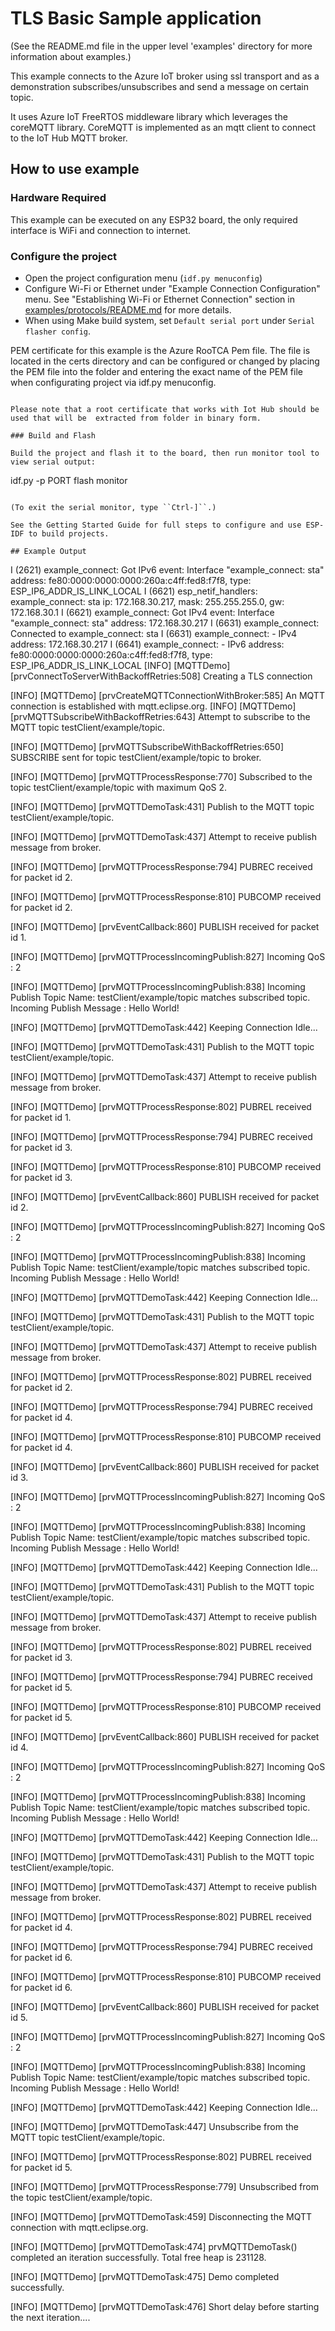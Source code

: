 # TLS Basic Sample application

(See the README.md file in the upper level 'examples' directory for more information about examples.)

This example connects to the Azure IoT broker using ssl transport and as a demonstration subscribes/unsubscribes and send a message on certain topic.

It uses Azure IoT FreeRTOS middleware library which leverages the coreMQTT library. CoreMQTT is implemented as an mqtt client to connect to the IoT Hub MQTT broker.

## How to use example

### Hardware Required

This example can be executed on any ESP32 board, the only required interface is WiFi and connection to internet.

### Configure the project

* Open the project configuration menu (`idf.py menuconfig`)
* Configure Wi-Fi or Ethernet under "Example Connection Configuration" menu. See "Establishing Wi-Fi or Ethernet Connection" section in [examples/protocols/README.md](../../README.md) for more details.
* When using Make build system, set `Default serial port` under `Serial flasher config`.

PEM certificate for this example is the Azure RooTCA Pem file. The file is located in the certs directory and can be configured or changed by placing the PEM file into the folder and entering the exact name of the PEM file when configurating project via idf.py menuconfig.
```

Please note that a root certificate that works with Iot Hub should be used that will be  extracted from folder in binary form.

### Build and Flash

Build the project and flash it to the board, then run monitor tool to view serial output:

```
idf.py -p PORT flash monitor
```

(To exit the serial monitor, type ``Ctrl-]``.)

See the Getting Started Guide for full steps to configure and use ESP-IDF to build projects.

## Example Output

```
I (2621) example_connect: Got IPv6 event: Interface "example_connect: sta" address: fe80:0000:0000:0000:260a:c4ff:fed8:f7f8, type: ESP_IP6_ADDR_IS_LINK_LOCAL
I (6621) esp_netif_handlers: example_connect: sta ip: 172.168.30.217, mask: 255.255.255.0, gw: 172.168.30.1
I (6621) example_connect: Got IPv4 event: Interface "example_connect: sta" address: 172.168.30.217
I (6631) example_connect: Connected to example_connect: sta
I (6631) example_connect: - IPv4 address: 172.168.30.217
I (6641) example_connect: - IPv6 address: fe80:0000:0000:0000:260a:c4ff:fed8:f7f8, type: ESP_IP6_ADDR_IS_LINK_LOCAL
[INFO] [MQTTDemo] [prvConnectToServerWithBackoffRetries:508] Creating a TLS connection 

[INFO] [MQTTDemo] [prvCreateMQTTConnectionWithBroker:585] An MQTT connection is established with mqtt.eclipse.org.
[INFO] [MQTTDemo] [prvMQTTSubscribeWithBackoffRetries:643] Attempt to subscribe to the MQTT topic testClient/example/topic.

[INFO] [MQTTDemo] [prvMQTTSubscribeWithBackoffRetries:650] SUBSCRIBE sent for topic testClient/example/topic to broker.


[INFO] [MQTTDemo] [prvMQTTProcessResponse:770] Subscribed to the topic testClient/example/topic with maximum QoS 2.

[INFO] [MQTTDemo] [prvMQTTDemoTask:431] Publish to the MQTT topic testClient/example/topic.

[INFO] [MQTTDemo] [prvMQTTDemoTask:437] Attempt to receive publish message from broker.

[INFO] [MQTTDemo] [prvMQTTProcessResponse:794] PUBREC received for packet id 2.


[INFO] [MQTTDemo] [prvMQTTProcessResponse:810] PUBCOMP received for packet id 2.


[INFO] [MQTTDemo] [prvEventCallback:860] PUBLISH received for packet id 1.


[INFO] [MQTTDemo] [prvMQTTProcessIncomingPublish:827] Incoming QoS : 2

[INFO] [MQTTDemo] [prvMQTTProcessIncomingPublish:838] 
Incoming Publish Topic Name: testClient/example/topic matches subscribed topic.
Incoming Publish Message : Hello World!

[INFO] [MQTTDemo] [prvMQTTDemoTask:442] Keeping Connection Idle...


[INFO] [MQTTDemo] [prvMQTTDemoTask:431] Publish to the MQTT topic testClient/example/topic.

[INFO] [MQTTDemo] [prvMQTTDemoTask:437] Attempt to receive publish message from broker.

[INFO] [MQTTDemo] [prvMQTTProcessResponse:802] PUBREL received for packet id 1.


[INFO] [MQTTDemo] [prvMQTTProcessResponse:794] PUBREC received for packet id 3.


[INFO] [MQTTDemo] [prvMQTTProcessResponse:810] PUBCOMP received for packet id 3.


[INFO] [MQTTDemo] [prvEventCallback:860] PUBLISH received for packet id 2.


[INFO] [MQTTDemo] [prvMQTTProcessIncomingPublish:827] Incoming QoS : 2

[INFO] [MQTTDemo] [prvMQTTProcessIncomingPublish:838] 
Incoming Publish Topic Name: testClient/example/topic matches subscribed topic.
Incoming Publish Message : Hello World!

[INFO] [MQTTDemo] [prvMQTTDemoTask:442] Keeping Connection Idle...


[INFO] [MQTTDemo] [prvMQTTDemoTask:431] Publish to the MQTT topic testClient/example/topic.

[INFO] [MQTTDemo] [prvMQTTDemoTask:437] Attempt to receive publish message from broker.

[INFO] [MQTTDemo] [prvMQTTProcessResponse:802] PUBREL received for packet id 2.


[INFO] [MQTTDemo] [prvMQTTProcessResponse:794] PUBREC received for packet id 4.


[INFO] [MQTTDemo] [prvMQTTProcessResponse:810] PUBCOMP received for packet id 4.


[INFO] [MQTTDemo] [prvEventCallback:860] PUBLISH received for packet id 3.


[INFO] [MQTTDemo] [prvMQTTProcessIncomingPublish:827] Incoming QoS : 2

[INFO] [MQTTDemo] [prvMQTTProcessIncomingPublish:838] 
Incoming Publish Topic Name: testClient/example/topic matches subscribed topic.
Incoming Publish Message : Hello World!

[INFO] [MQTTDemo] [prvMQTTDemoTask:442] Keeping Connection Idle...


[INFO] [MQTTDemo] [prvMQTTDemoTask:431] Publish to the MQTT topic testClient/example/topic.

[INFO] [MQTTDemo] [prvMQTTDemoTask:437] Attempt to receive publish message from broker.

[INFO] [MQTTDemo] [prvMQTTProcessResponse:802] PUBREL received for packet id 3.


[INFO] [MQTTDemo] [prvMQTTProcessResponse:794] PUBREC received for packet id 5.


[INFO] [MQTTDemo] [prvMQTTProcessResponse:810] PUBCOMP received for packet id 5.


[INFO] [MQTTDemo] [prvEventCallback:860] PUBLISH received for packet id 4.


[INFO] [MQTTDemo] [prvMQTTProcessIncomingPublish:827] Incoming QoS : 2

[INFO] [MQTTDemo] [prvMQTTProcessIncomingPublish:838] 
Incoming Publish Topic Name: testClient/example/topic matches subscribed topic.
Incoming Publish Message : Hello World!

[INFO] [MQTTDemo] [prvMQTTDemoTask:442] Keeping Connection Idle...


[INFO] [MQTTDemo] [prvMQTTDemoTask:431] Publish to the MQTT topic testClient/example/topic.

[INFO] [MQTTDemo] [prvMQTTDemoTask:437] Attempt to receive publish message from broker.

[INFO] [MQTTDemo] [prvMQTTProcessResponse:802] PUBREL received for packet id 4.


[INFO] [MQTTDemo] [prvMQTTProcessResponse:794] PUBREC received for packet id 6.


[INFO] [MQTTDemo] [prvMQTTProcessResponse:810] PUBCOMP received for packet id 6.


[INFO] [MQTTDemo] [prvEventCallback:860] PUBLISH received for packet id 5.


[INFO] [MQTTDemo] [prvMQTTProcessIncomingPublish:827] Incoming QoS : 2

[INFO] [MQTTDemo] [prvMQTTProcessIncomingPublish:838] 
Incoming Publish Topic Name: testClient/example/topic matches subscribed topic.
Incoming Publish Message : Hello World!

[INFO] [MQTTDemo] [prvMQTTDemoTask:442] Keeping Connection Idle...


[INFO] [MQTTDemo] [prvMQTTDemoTask:447] Unsubscribe from the MQTT topic testClient/example/topic.

[INFO] [MQTTDemo] [prvMQTTProcessResponse:802] PUBREL received for packet id 5.


[INFO] [MQTTDemo] [prvMQTTProcessResponse:779] Unsubscribed from the topic testClient/example/topic.

[INFO] [MQTTDemo] [prvMQTTDemoTask:459] Disconnecting the MQTT connection with mqtt.eclipse.org.

[INFO] [MQTTDemo] [prvMQTTDemoTask:474] prvMQTTDemoTask() completed an iteration successfully. Total free heap is 231128.

[INFO] [MQTTDemo] [prvMQTTDemoTask:475] Demo completed successfully.

[INFO] [MQTTDemo] [prvMQTTDemoTask:476] Short delay before starting the next iteration....
```

